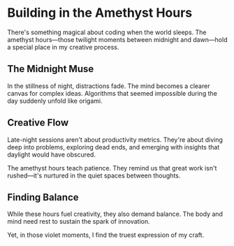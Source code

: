 # Building in the Amethyst Hours

There's something magical about coding when the world sleeps. The amethyst hours—those twilight moments between midnight and dawn—hold a special place in my creative process.

## The Midnight Muse

In the stillness of night, distractions fade. The mind becomes a clearer canvas for complex ideas. Algorithms that seemed impossible during the day suddenly unfold like origami.

## Creative Flow

Late-night sessions aren't about productivity metrics. They're about diving deep into problems, exploring dead ends, and emerging with insights that daylight would have obscured.

The amethyst hours teach patience. They remind us that great work isn't rushed—it's nurtured in the quiet spaces between thoughts.

## Finding Balance

While these hours fuel creativity, they also demand balance. The body and mind need rest to sustain the spark of innovation.

Yet, in those violet moments, I find the truest expression of my craft.